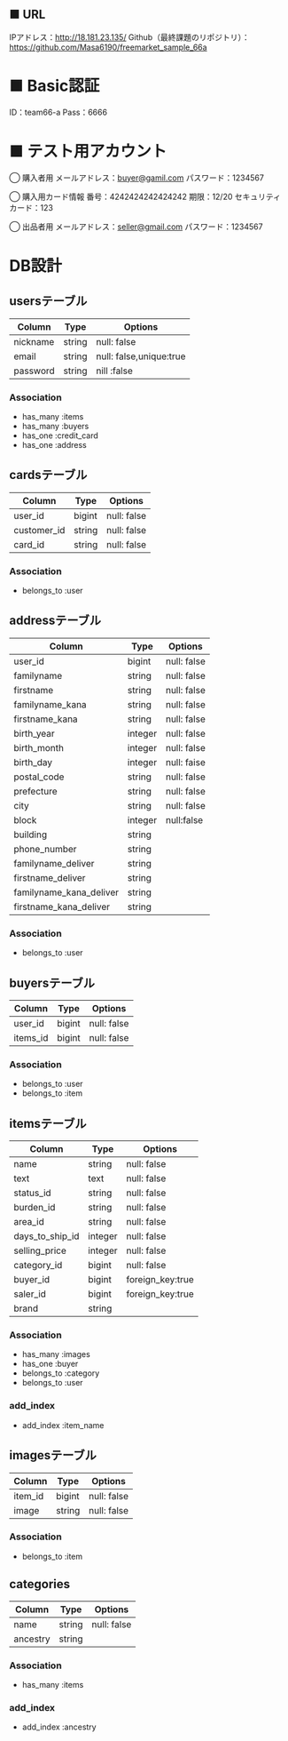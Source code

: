 ## ■ URL
IPアドレス：http://18.181.23.135/
Github（最終課題のリポジトリ）：https://github.com/Masa6190/freemarket_sample_66a

# ■ Basic認証
ID：team66-a
Pass：6666

# ■ テスト用アカウント
◯ 購入者用
メールアドレス：buyer@gamil.com
パスワード：1234567

◯ 購入用カード情報
番号：4242424242424242
期限：12/20
セキュリティカード：123

◯ 出品者用
メールアドレス：seller@gmail.com
パスワード：1234567


# DB設計
## usersテーブル
|Column|Type|Options|
|------|----|-------|
|nickname|string|null: false|
|email|string|null: false,unique:true|
|password|string|nill :false|

### Association
- has_many :items
- has_many :buyers
- has_one :credit_card
- has_one :address


## cardsテーブル
|Column|Type|Options|
|------|----|-------|
|user_id|bigint|null: false|
|customer_id|string|null: false|
|card_id|string|null: false|
### Association
- belongs_to :user

## addressテーブル
|Column|Type|Options|
|------|----|-------|
|user_id|bigint|null: false|
|familyname|string|null: false|
|firstname|string|null: false|
|familyname_kana|string|null: false|
|firstname_kana|string|null: false|
|birth_year|integer|null: false|
|birth_month|integer|null: false|
|birth_day|integer|null: faise|
|postal_code|string|null: false|
|prefecture|string|null: false|
|city|string|null: false|
|block|integer|null:false|
|building|string|
|phone_number|string|
|familyname_deliver|string|
|firstname_deliver|string|
|familyname_kana_deliver|string|
|firstname_kana_deliver|string|
### Association
- belongs_to :user

## buyersテーブル
|Column|Type|Options|
|------|----|-------|
|user_id|bigint|null: false|
|items_id|bigint|null: false|
### Association
- belongs_to :user
- belongs_to :item


## itemsテーブル
|Column|Type|Options|
|------|----|-------|
|name|string|null: false|
|text|text|null: false|
|status_id|string|null: false|
|burden_id|string|null: false|
|area_id|string|null: false|
|days_to_ship_id|integer|null: false|
|selling_price|integer|null: false|
|category_id|bigint|null: false|
|buyer_id|bigint|foreign_key:true|
|saler_id|bigint|foreign_key:true|
|brand|string||
### Association
- has_many :images
- has_one :buyer
- belongs_to :category
- belongs_to :user
### add_index
- add_index :item_name


## imagesテーブル
|Column|Type|Options|
|------|----|-------|
|item_id|bigint|null: false|
|image|string|null: false|
### Association
- belongs_to :item

## categories
|Column|Type|Options|
|------|----|-------|
|name|string|null: false|
|ancestry|string|
### Association
- has_many :items
### add_index
- add_index :ancestry
